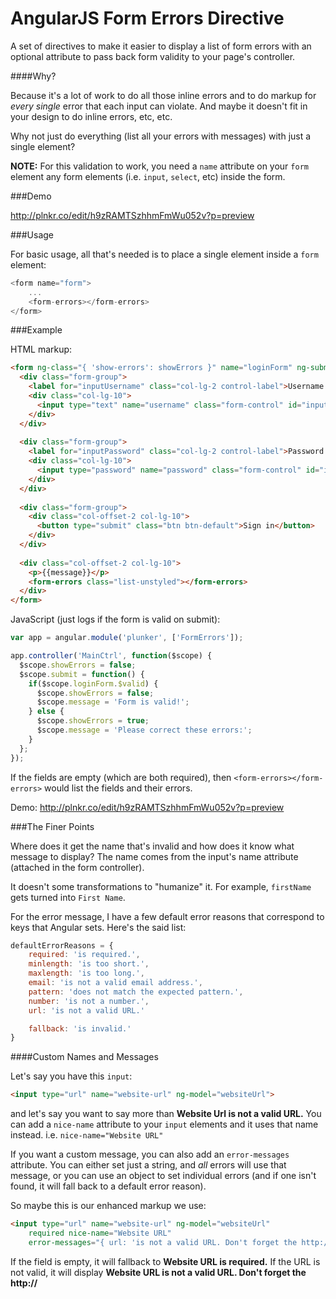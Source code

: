 # AngularJS Form Errors Directive

A set of directives to make it easier to display a list of form errors with an 
optional attribute to pass back form validity to your page's controller.

####Why?

Because it's a lot of work to do all those inline errors and to do markup for
*every single* error that each input can violate. And maybe it doesn't fit in
your design to do inline errors, etc, etc.

Why not just do everything (list all your errors with messages) with just a 
single element?

**NOTE:** For this validation to work, you need a `name` attribute on your 
`form` element any form elements (i.e. `input`, `select`, etc) inside the form.

###Demo

http://plnkr.co/edit/h9zRAMTSzhhmFmWu052v?p=preview

###Usage

For basic usage, all that's needed is to place a single element inside a 
`form` element:

```javascript
<form name="form">
    ...
    <form-errors></form-errors>
</form>
```

###Example

HTML markup:

```html
<form ng-class="{ 'show-errors': showErrors }" name="loginForm" ng-submit="submit()" class="form-horizontal" novalidate>
  <div class="form-group">
    <label for="inputUsername" class="col-lg-2 control-label">Username (min 5 char)</label>
    <div class="col-lg-10">
      <input type="text" name="username" class="form-control" id="inputUsername" placeholder="Username" ng-minlength="5" required ng-model="user.username">
    </div>
  </div>
  
  <div class="form-group">
    <label for="inputPassword" class="col-lg-2 control-label">Password (min 8 char)</label>
    <div class="col-lg-10">
      <input type="password" name="password" class="form-control" id="inputPassword" placeholder="Password" ng-minlength="8" required ng-model="user.password">
    </div>
  </div>
  
  <div class="form-group">
    <div class="col-offset-2 col-lg-10">
      <button type="submit" class="btn btn-default">Sign in</button>
    </div>
  </div>
  
  <div class="col-offset-2 col-lg-10">
    <p>{{message}}</p>
    <form-errors class="list-unstyled"></form-errors>
  </div>
</form>
```

JavaScript (just logs if the form is valid on submit):

```javascript
var app = angular.module('plunker', ['FormErrors']);

app.controller('MainCtrl', function($scope) {
  $scope.showErrors = false;
  $scope.submit = function() {
    if($scope.loginForm.$valid) {
      $scope.showErrors = false;
      $scope.message = 'Form is valid!';
    } else {
      $scope.showErrors = true;
      $scope.message = 'Please correct these errors:';
    }
  };
});
```

If the fields are empty (which are both required), then 
`<form-errors></form-errors>` would list the fields and their errors.

Demo: http://plnkr.co/edit/h9zRAMTSzhhmFmWu052v?p=preview

###The Finer Points

Where does it get the name that's invalid and how does it know what message to 
display? The name comes from the input's name attribute (attached in the form
controller).

It doesn't some transformations to "humanize" it. For example, `firstName` gets
turned into `First Name`.

For the error message, I have a few default error reasons that correspond to
keys that Angular sets. Here's the said list:

```javascript
defaultErrorReasons = {
    required: 'is required.',
    minlength: 'is too short.',
    maxlength: 'is too long.',
    email: 'is not a valid email address.',
    pattern: 'does not match the expected pattern.',
    number: 'is not a number.',
    url: 'is not a valid URL.'

    fallback: 'is invalid.'
}
```

####Custom Names and Messages

Let's say you have this `input`:

```html
<input type="url" name="website-url" ng-model="websiteUrl">
```

and let's say you want to say more than **Website Url is not a valid URL.** 
You can add a `nice-name` attribute to your `input` elements and it uses that 
name instead. i.e. `nice-name="Website URL"`

If you want a custom message, you can also add an `error-messages` attribute. 
You can either set just a string, and *all* errors will use that message, or 
you can use an object to set individual errors (and if one isn't found, it 
will fall back to a default error reason).

So maybe this is our enhanced markup we use:

```html
<input type="url" name="website-url" ng-model="websiteUrl" 
    required nice-name="Website URL" 
    error-messages="{ url: 'is not a valid URL. Don't forget the http://' }">
```

If the field is empty, it will fallback to **Website URL is required.** If the URL
is not valid, it will display **Website URL is not a valid URL. Don't forget the
http://**
